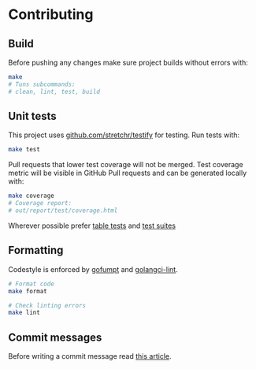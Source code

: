 # Contributing

## Build
Before pushing any changes make sure project builds without errors with:
```sh
make
# Tuns subcommands:
# clean, lint, test, build
```

## Unit tests

This project uses [github.com/stretchr/testify](https://github.com/stretchr/testify) for testing.
Run tests with:
```sh
make test
```

Pull requests that lower test coverage will not be merged.
Test coverage metric will be visible in GitHub Pull requests and can be generated locally with:
```sh
make coverage
# Coverage report:
# out/report/test/coverage.html
```

Wherever possible prefer [table tests](https://dev.to/boncheff/table-driven-unit-tests-in-go-407b)
and [test suites](https://pkg.go.dev/github.com/stretchr/testify/suite)

## Formatting
Codestyle is enforced by [gofumpt](https://github.com/mvdan/gofumpt) and [golangci-lint](https://github.com/golangci/golangci-lint).

```sh
# Format code
make format

# Check linting errors
make lint
```

## Commit messages
Before writing a commit message read [this article](https://chris.beams.io/posts/git-commit/).
